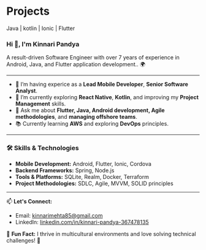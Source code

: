 # Projects
Java | kotlin | Ionic | Flutter
### Hi 👋, I'm Kinnari Pandya  
A result-driven Software Engineer with over 7 years of experience in Android, Java, and Flutter application development.. 🌍

---

- 🔭 I’m having experice as a **Lead Mobile Developer**, **Senior Software Analyst**.  
- 🌱 I’m currently exploring **React Native**, **Kotlin**, and improving my **Project Management** skills.  
- 💬 Ask me about **Flutter, Java, Android development, Agile methodologies**, and **managing offshore teams**.  
- 📚 Currently learning **AWS** and exploring **DevOps** principles.  

---

### 🛠️ Skills & Technologies  
- **Mobile Development:** Android, Flutter, Ionic, Cordova  
- **Backend Frameworks:** Spring, Node.js  
- **Tools & Platforms:** SQLite, Realm, Docker, Terraform  
- **Project Methodologies:** SDLC, Agile, MVVM, SOLID principles  

---

📫 **Let's Connect:**  
- Email: kinnarimehta85@gmail.com  
- LinkedIn: [linkedin.com/in/kinnari-pandya-367478135](https://www.linkedin.com/in/kinnari-pandya-367478135/)

🌟 **Fun Fact:** I thrive in multicultural environments and love solving technical challenges! 🚀
